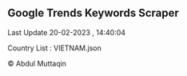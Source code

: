 

## Google Trends Keywords Scraper 
 
Last Update 20-02-2023 , 14:40:04

Country List :
VIETNAM.json



© Abdul Muttaqin 
